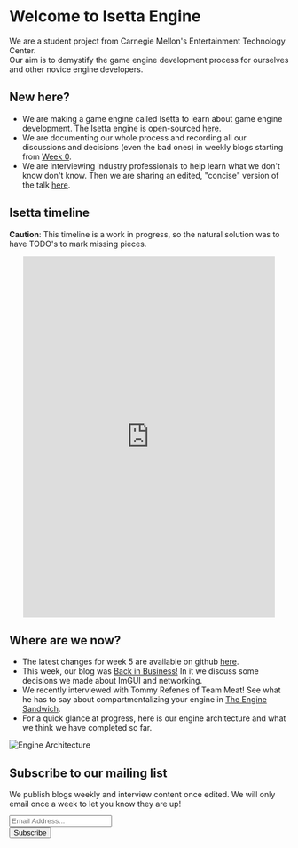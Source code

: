 # Welcome to Isetta Engine

We are a student project from Carnegie Mellon's Entertainment Technology Center.  
Our aim is to demystify the game engine development process for ourselves and other novice engine developers.

## New here?
- We are making a game engine called Isetta to learn about game engine development. The Isetta engine is open-sourced [here](https://github.com/Isetta-Team/Isetta-Engine).
- We are documenting our whole process and recording all our discussions and decisions (even the bad ones) in weekly blogs starting from [Week 0](blogs/week-0/).
- We are interviewing industry professionals to help learn what we don't know don't know. Then we are sharing an edited, "concise" version of the talk [here](interviews/TommyRefenes-interview/).

<!-- <div class="video-wrapper" style="width: 90%; margin: auto; min-height: 400px">
    <iframe width="1280" height="720" src="https://www.youtube.com/embed/S_JBMqh5eQo?rel=0" frameborder="0" allow="autoplay; encrypted-media" allowfullscreen></iframe>
</div> -->

## Isetta timeline
**Caution**: This timeline is a work in progress, so the natural solution was to have TODO's to mark missing pieces.
<div class="timeline-wrapper" style="width: 90%; margin: auto; min-height: 400px">
    <iframe src='https://cdn.knightlab.com/libs/timeline3/latest/embed/index.html?source=12j4m_J7G6--z7E-7PyRyMvzOGKcbm8D3WpyqMLuGdt4&font=Lustria-Lato&lang=en&initial_zoom=5&height=650&start_at_end=true&ga_property_id=UA-124729724-1' width='100%' height='650' style="margin: auto" webkitallowfullscreen mozallowfullscreen allowfullscreen frameborder='0'></iframe>
</div>

## Where are we now?
- The latest changes for week 5 are available on github [here](https://github.com/Isetta-Team/Isetta-Engine/releases/tag/week-5).
- This week, our blog was [Back in Business!](blogs/week-5/) In it we discuss some decisions we made about ImGUI and networking.
- We recently interviewed with Tommy Refenes of Team Meat! See what he has to say about compartmentalizing your engine in [The Engine Sandwich](interviews/TommyRefenes-interview/).
- For a quick glance at progress, here is our engine architecture and what we think we have completed so far.

![Engine Architecture](../images/engine_architecture/week5.png "Week 5 Progress Architecture")

<!-- Begin MailChimp Signup Form -->
<link href="//cdn-images.mailchimp.com/embedcode/classic-10_7.css" rel="stylesheet" type="text/css">
<div id="mc_embed_signup">
	<form action="https://isetta.us19.list-manage.com/subscribe/post?u=1d83cb806c55e205be26db856&amp;id=860c7d79cf" method="post" id="mc-embedded-subscribe-form" name="mc-embedded-subscribe-form" class="validate" target="_blank" novalidate>
	    <div id="mc_embed_signup_scroll">
			<h2>Subscribe to our mailing list</h2>
			<p style="margin-bottom: -22px;">We publish blogs weekly and interview content once edited. We will only email once a week to let you know they are up!</p>
			<br><br>
			<div class="mc-field-group">
				<label for="mce-EMAIL"> </label>
				<input type="email" placeholder="Email Address..." name="EMAIL" class="required email" id="mce-EMAIL">
			</div>
			<div id="mce-responses" class="clear">
				<div class="response" id="mce-error-response" style="display:none"></div>
				<div class="response" id="mce-success-response" style="display:none"></div>
			</div>
		    <div style="position: absolute; left: -5000px;" aria-hidden="true">
		    	<input type="text" name="b_1d83cb806c55e205be26db856_860c7d79cf" tabindex="-1" value="">
		    </div>
		    <div class="clear" id="submit-button">
		    	<input type="submit" value="Subscribe" name="subscribe" id="mc-embedded-subscribe" class="button">
		    </div>
	    </div>
	</form>
</div>
<!--End mc_embed_signup-->
